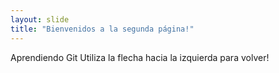 ```yaml
---
layout: slide
title: "Bienvenidos a la segunda página!"
---
```

Aprendiendo Git
Utiliza la flecha hacia la izquierda para volver!
